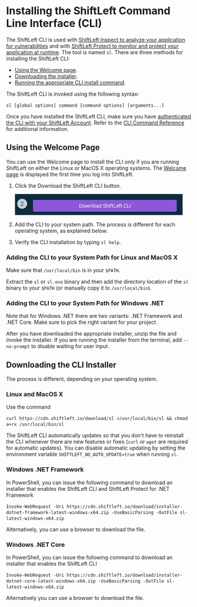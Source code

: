 # Installing the ShiftLeft Command Line Interface (CLI)

The ShiftLeft CLI is used with [ShiftLeft Inspect to analyze your application for vulnerabilities](../inspect/analyzing-applications.md) and with [ShiftLeft Protect to monitor and protect your application at runtime](../protect/run-protect.md). The tool is named `sl`. There are three methods for installing the ShiftLeft CLI: 

* [Using the Welcome page](#using-the-welcome-page).
* [Downloading the installer](#downloading-the-cli-installer). 
* [Running the appropriate CLI install command](cli-reference.md).

The ShiftLeft CLI is invoked using the following syntax:

```
sl [global options] command [command options] [arguments...]
```

Once you have installed the ShiftLeft CLI, make sure you have [authenticated the CLI with your ShiftLeft Account](../using-cli/authenticating.md). Refer to the [CLI Command Reference](cli-reference.md) for additional information.

## Using the Welcome Page

You can use the Welcome page to install the CLI only if you are running ShiftLeft on either the Linux or MacOS X operating systems. The [Welcome page](https://www.shiftleft.io/dashboard) is displayed the first time you log into ShiftLeft.

1. Click the Download the ShiftLeft CLI button.

   ![Click to Download the CLI](img/download-cli.jpg)

2. Add the CLI to your system path. The process is different for each operating system, as explained below.

3. Verify the CLI installation by typing `sl help`.

### Adding the CLI to your System Path for Linux and MacOS X

Make sure that `/usr/local/bin` is in your `$PATH`.

Extract the `sl` or `sl.exe` binary and then add the directory location of the `sl` binary to your `$PATH` (or manually copy it to `/usr/local/bin`).

### Adding the CLI to your System Path for Windows .NET

Note that for Windows .NET there are two variants: .NET Framework and .NET Core. Make sure to pick the right variant for your project.

After you have downloaded the appropriate installer, unzip the file and invoke the installer. If you are running the installer from the terminal, add `--no-prompt` to disable waiting for user input.

## Downloading the CLI Installer

The process is different, depending on your operating system.

### Linux and MacOS X

Use the command

```
curl https://cdn.shiftleft.io/download/sl >/usr/local/bin/sl && chmod a+rx /usr/local/bin/sl
```

The ShiftLeft CLI automatically updates so that you don't have to reinstall the CLI whenever there are new features or fixes (`curl` or `wget` are required for automatic updates). You can disable automatic updating by setting the environment variable `SHIFTLEFT_NO_AUTO_UPDATE=true` when running `sl`.

### Windows .NET Framework

In PowerShell, you can issue the following command to download an installer that enables the ShiftLeft CLI and ShiftLeft Protect for .NET Framework

```
Invoke-WebRequest -Uri https://cdn.shiftleft.io/download/installer-dotnet-framework-latest-windows-x64.zip -UseBasicParsing -OutFile sl-latest-windows-x64.zip
```
Alternatively, you can use a browser to download the file.

### Windows .NET Core

In PowerShell, you can issue the following command to download an installer that enables the ShiftLeft CLI

```
Invoke-WebRequest -Uri https://cdn.shiftleft.io/download/installer-dotnet-core-latest-windows-x64.zip -UseBasicParsing -OutFile sl-latest-windows-x64.zip
```
Alternatively you can use a browser to download the file.
